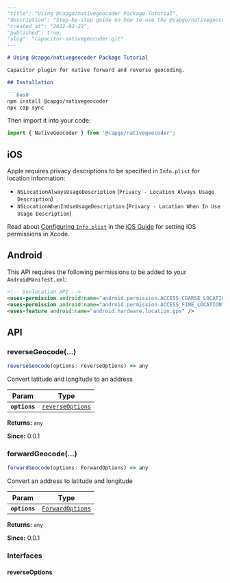 ```markdown
---
"title": "Using @capgo/nativegeocoder Package Tutorial",
"description": "Step-by-step guide on how to use the @capgo/nativegeocoder package for Capacitor plugins, including installation instructions and API usage.",
"created_at": "2022-02-22",
"published": true,
"slug": "capacitor-nativegeocoder.git"
---

# Using @capgo/nativegeocoder Package Tutorial

Capacitor plugin for native forward and reverse geocoding.

## Installation

```bash
npm install @capgo/nativegeocoder
npx cap sync
```

Then import it into your code:

```javascript
import { NativeGeocoder } from '@capgo/nativegeocoder';
```

## iOS

Apple requires privacy descriptions to be specified in `Info.plist` for location information:

- `NSLocationAlwaysUsageDescription` (`Privacy - Location Always Usage Description`)
- `NSLocationWhenInUseUsageDescription` (`Privacy - Location When In Use Usage Description`)

Read about [Configuring `Info.plist`](https://capacitorjs.com/docs/ios/configuration#configuring-infoplist) in the [iOS Guide](https://capacitorjs.com/docs/ios) for setting iOS permissions in Xcode.

## Android

This API requires the following permissions to be added to your `AndroidManifest.xml`:

```xml
<!-- Geolocation API -->
<uses-permission android:name="android.permission.ACCESS_COARSE_LOCATION" />
<uses-permission android:name="android.permission.ACCESS_FINE_LOCATION" />
<uses-feature android:name="android.hardware.location.gps" />
```

## API

### reverseGeocode(...)

```typescript
reverseGeocode(options: reverseOptions) => any
```

Convert latitude and longitude to an address

| Param         | Type                                                      |
| ------------- | --------------------------------------------------------- |
| **`options`** | <code><a href="#reverseoptions">reverseOptions</a></code> |

**Returns:** <code>any</code>

**Since:** 0.0.1

### forwardGeocode(...)

```typescript
forwardGeocode(options: ForwardOptions) => any
```

Convert an address to latitude and longitude

| Param         | Type                                                      |
| ------------- | --------------------------------------------------------- |
| **`options`** | <code><a href="#forwardoptions">ForwardOptions</a></code> |

**Returns:** <code>any</code>

**Since:** 0.0.1

### Interfaces

#### reverseOptions
```
